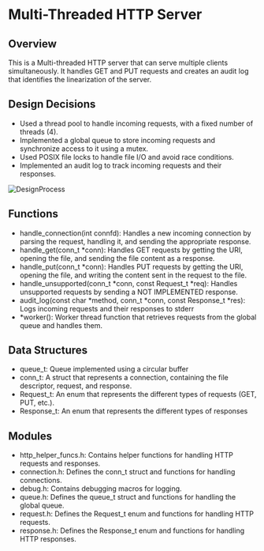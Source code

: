 # Multi-Threaded HTTP Server

## Overview

This is a Multi-threaded HTTP server that can serve multiple clients simultaneously. It handles GET and PUT requests and creates an audit log that identifies the linearization of the server. 

## Design Decisions

- Used a thread pool to handle incoming requests, with a fixed number of threads (4).
- Implemented a global queue to store incoming requests and synchronize access to it using a mutex.
- Used POSIX file locks to handle file I/O and avoid race conditions.
- Implemented an audit log to track incoming requests and their responses.

![DesignProcess](https://user-images.githubusercontent.com/52511888/225232039-258e1f09-a30f-4336-ac4d-8d2606875cea.PNG)

## Functions

- handle_connection(int connfd): Handles a new incoming connection by parsing the request, handling it, and sending the appropriate response.
- handle_get(conn_t *conn): Handles GET requests by getting the URI, opening the file, and sending the file content as a response.
- handle_put(conn_t *conn): Handles PUT requests by getting the URI, opening the file, and writing the content sent in the request to the file.
- handle_unsupported(conn_t *conn, const Request_t *req): Handles unsupported requests by sending a NOT IMPLEMENTED response.
- audit_log(const char *method, conn_t *conn, const Response_t *res): Logs incoming requests and their responses to stderr
- *worker(): Worker thread function that retrieves requests from the global queue and handles them.

## Data Structures

- queue_t: Queue implemented using a circular buffer
- conn_t: A struct that represents a connection, containing the file descriptor, request, and response.
- Request_t: An enum that represents the different types of requests (GET, PUT, etc.).
- Response_t: An enum that represents the different types of responses 

## Modules
- http_helper_funcs.h: Contains helper functions for handling HTTP requests and responses.
- connection.h: Defines the conn_t struct and functions for handling connections.
- debug.h: Contains debugging macros for logging.
- queue.h: Defines the queue_t struct and functions for handling the global queue.
- request.h: Defines the Request_t enum and functions for handling HTTP requests.
- response.h: Defines the Response_t enum and functions for handling HTTP responses.
